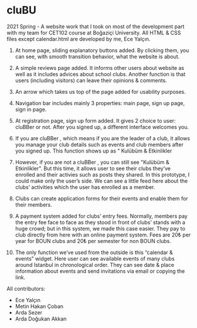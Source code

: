 # cluBU
2021 Spring - A website work that I took on most of the development part with my team for CET102 course at Boğaziçi University. All HTML &amp; CSS files except calendar.html are developed by me, Ece Yalçın.

1. At home page, sliding explanatory buttons added. By clicking them, you can see, with smooth transition behavior, what the website is about.

2. A simple reviews page added. It informs other users about website as well as it includes advices about school clubs. 
Another function is that users (including visitors) can leave their opinions & comments.

3. An arrow which takes us top of the page added for usability purposes.

4. Navigation bar includes mainly 3 properties: main page, sign up page, sign in page.

5. At registration page, sign up form added. It gives 2 choice to user: cluBBer or not. After you signed up, a different interface welcomes you.

6. If you are cluBBer , which means if you are the leader of a club, it allows you manage your club details such as events and club members after you signed up. 
This function shows up as “ Kulübüm & Etkinlikler

7. However, if you are not a cluBBer , you can still see "Kulübüm & Etkinlikler". But this time, it allows user to see their clubs they’ve enrolled and their activies such as posts they shared.
In this prototype, I could make only the user’s side. We can see a little feed here about the clubs’ activities which the user has enrolled as a member.

8. Clubs can create application forms for their events and enable them for their members.

9. A payment system added for clubs’ entry fees. Normally, members pay the entry fee face to face as they stood in front of clubs’ stands with a huge crowd; but in this system, we made this case easier.
They pay to club directly from here with an online payment system. Fees are 20₺ per year for BOUN clubs and 20₺ per semester for non BOUN clubs.

10. The only function we’ve used from the outside is this “calendar & events” widget. 
Here user can see available events of many clubs around Istanbul in chronological order. They can see date & place information about events and send invitations via email or copying the link.

All contributors:
- Ece Yalçın
- Metin Hakan Çoban
- Arda Sezer
- Arda Doğukan Akkan

